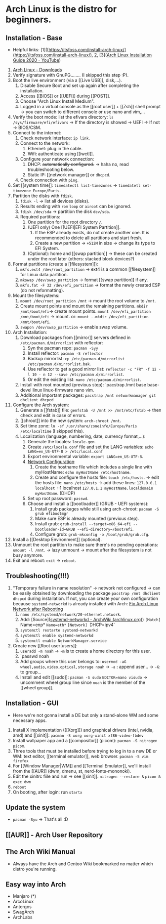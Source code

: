 # Arch Linux is the distro for beginners.
## Installation - Base
- Helpful links: [1]([https://itsfoss.com/install-arch-linux/](https://itsfoss.com/install-arch-linux/), [2](https://www.freecodecamp.org/news/how-to-install-arch-linux), [3]([Arch Linux Installation Guide 2020 - YouTube](https://www.youtube.com/watch?v=PQgyW10xD8s))
1. [Arch Linux - Downloads](https://archlinux.org/download/)
2. Verify signature with GnuPG........ (I skipped this step :P).
3. Boot the live environment (via a [[Live USB]], disk,...).
	1. Disable Secure Boot and set up again after completing the installation.
	2. Access [[BIOS]] or [[UEFI]] during [[POST]].
	3. Choose "Arch Linux Install Medium".
	4. Logged in a virtual console as the [[root user]] + [[Zsh]] shell prompt -> you can switch to different console or use nano and vim,...
4. Verify the boot mode: list the efivars directory:
   `ls /sys/firmware/efi/efivars`
   -> If the directory is showed -> UEFI
   -> If not -> BIOS/CSM.
5. Connect to the internet:
	1. Check network interface: `ip link`.
	2. Connect to the network:
		1. Ethernet: plug in the cable.
		2. Wifi: authenticate using [[iwctl]].
	3. Configure your network connection:
		1. DHCP: ~~automatically configured.~~ -> haha no, read troubleshooting below.
		2. Static IP: [[network manager]] or `dhcpcd`.
	4. Check connection with `ping`.
6. Set [[system time]]: `timedatectl list-timezones` -> `timedatetl set-timezone Europe/Paris`.
7. Partition the disks with `fdisk`.
	1. `fdisk -l` -> list all devices (disks).
	2. Results ending with `rom` `loop` or `airoot` can be ignored.
	3. `fdisk /dev/sda` -> partition the disk `dev/sda`.
	4. Required partitions:
		1. One partition for the root directory `/`.
		2. (UEFI only) One [[UEFI|EFI System Partition]].
			1. If the ESP already exists, do not create another one. It is recommended to delete all partitions and start fresh.
			2. Create a new partition -> `+512M` in size -> change its type to EFI System.
		3. (Optional): home and [[swap partition]] -> these can be created under the root later (others: stacked block devices?)
8. Format partitions (create a [[filesystem]]):
	1. `mkfs.ext4 /dev/root_partition` -> ext4 is a common [[filesystem]] for Linux data partition.
	2. `mkswap /dev/swap_partition` -> format [[swap partition]] if any.
	3. `mkfs.fat -F 32 /dev/efi_partition` -> format the newly created ESP (do not reformatting).
9. Mount the filesystems:
	1. `mount /dev/root_partition /mnt` -> mount the root volume to `/mnt`.
	2. Create mount points and mount the remaining partitions.
	   `mkdir /mnt/boot/efi`-> create mount points.
	   `mount /dev/efi_partition /mnt/boot/efi` -> mount.
	   or: `mount --mkdir /dev/efi_partition /mnt/boot/efi`.
	3. `swapon /dev/swap_partition` -> enable swap volume.
10. Arch Installation:
	1. Download packages from [[mirror]] servers defined in `/etc/pacman.d/mirrorlist` with reflector:
		1. Syn the pacman repo: `pacman -Syy`
		2. Install reflector: `pacman -S reflector`
		3. Backup mirrorlist: `cp /etc/pacman.d/mirrorlist /etc/pacman.d/mirrorlist.bak`.
		4. Use reflector to get a good mirror list: `reflector -c "FR" -f 12 -l 10 - n 12 --save /etc/pacman.d/mirrorlist`.
		5. Or edit the existing list: `nano /etc/pacman.d/mirrorlist`.
	2. Install with root mounted (previous step): `pacstrap /mnt base base-devel linux linux-firmware nano vim. 
	3. Additional important packages: `pacstrap /mnt networkmanager git dhclient dhcpcd`
11. Configure the Arch system:
	1. Generate a [[fstab]] file: `genfstab -U /mnt >> /mnt/etc/fstab` -> then check and edit in case of errors.
	2. [[chroot]] into the new system: `arch-chroot /mnt`.
	3. Set time zone: `ln -sf /usr/share/zoneinfo/Europe/Paris /etc/localtime` (I skipped this).
	4. Localization (language, numbering, date, currency format,...):
		1. Generate the locales: `locale-gen`.
		2. Create `/etc/locale.conf` file and set the LANG variables: `echo LANG=en_US-UTF-8 > /etc/local.conf`
		3. Export environmental variable: `export LANG=en_US-UTF-8`.
		4. [Network Configuration](https://wiki.archlinux.org/title/Network_configuration#Check_the_connection):
			1. Create the hostname file which includes a single line with myHostName: `echo myHostName /etc/hostname`.
			2. Create and configure the hosts file: `touch /etc/hosts`.
			   -> edit the hosts file: `nano /etc/hosts` -> add these lines:
			   `127.0.0.1 localhost
			   `::1 localhost
			   `127.0.1.1 myHostName.localdomain myHostName`. (DHCP)
		5. Set up root password: `passwd`.
		6. Choose and install a [[bootloader]] (GRUB - UEFI systems):
			1. Install grub packages while still using arch-chroot: `pacman -S grub efibootmgr`
			2. Make sure ESP is already mounted (previous step).
			3. Install grub: `grub-install --target=x86_64-efi --bootloader-id=GRUB --efi-directory=/boot/efi`.
			4. Configure grub: `grub-mkconfig -o /boot/grub/grub.cfg`.
12. Install a [[Desktop Environment]] (optional).
13. Unmount the root partition to make sure there's no pending operations: `umount -l /mnt`. -> lazy unmount -> mount after the filesystem is not busy anymore.
14. Exit and reboot: `exit` -> `reboot`.
## Troubleshooting(!!!)
1. "Temporary failure in name resolution" -> network not configured -> can be easily obtained by downloading the package `pacstrap /mnt dhclient dhcpcd` during installation. If not, you can create your own configuration because `systemd-networkd` is already installed with Arch:
   [Fix Arch Linux Network after Rebooting](https://ae1020.github.io/arch-linux-network-after-boot/)
	1. `nano /etc/systemd/network/20-ethernet.network`.
	2. Add: [Source]([systemd-networkd - ArchWiki (archlinux.org)](https://wiki.archlinux.org/title/Systemd-networkd))
	   `[Match] 
	   `Name=enp* 
	   `Name=eth*`
	   `[Network]
	   `DHCP=ipv4`
	3. `systemctl restarte systemd-networkd`
	4. `systemctl enable systemd-networkd`
	5. `systemctl enable NetworkManager.service`
2. Create new [[Root user|users]]:
	1. `useradd -m noah` -> `-m` is to create a home directory for this user.
	2. `passwd noah
	3. Add groups where this user belongs to:  `usermod -aG wheel,audio,video,optical,storage noah`
	   -> `-a` : append user...
	   -> `-G`: to group...
	4. Install and edit [[sudo]]: `pacman -S sudo`
	   `EDITOR=nano visudo` -> uncomment wheel group line since `noah` is the member of the [[wheel group]].
## Installation - GUI
- Here we're not gonna install a DE but only a stand-alone WM and some necessary apps.
1. Install X implementation ([[Xorg]]) and graphical drivers (intel, nvidia, amd) and [[xinit]]:
   `pacman -S xorg xorg-xinit xf86-video-fbdev `
2. Install wallpaper app and a [[compositor]] (picom):
   `pacman -S nitrogen picom`.
3. Three tools that must be installed before trying to log in to a new DE or WM: text editor, [[terminal emulator]], web browser.
   `pacman -S vim firefox`
4. For [[Window Manager|WM]] and [[Terminal Emulator]], we'll install from the [[AUR]] (dwm, dmenu, st, nerd-fonts-mononoki).
5. Edit the xinitrc fiile and run -> see [[xinit]].
   `nitrogen --restore &`
   `picom &`
   `exec dwm`
6. `reboot`
7. On booting, after login: run `startx`

## Update the system
- `pacman -Syu` -> That's all :D
## [[AUR]] - Arch User Repository
## The Arch Wiki Manual
- Always have the Arch and Gentoo Wiki bookmarked no matter which distro you're running.
## Easy way into Arch
- Manjaro (*)
- ArcoLinux
- Antergos
- SwagArch
- ArchLabs